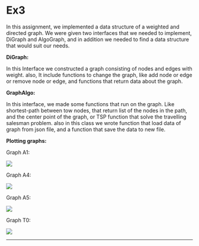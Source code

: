 # Ex3
In this assignment, we implemented a data structure of a weighted and directed graph.
We were given two interfaces that we needed to implement, DiGraph and AlgoGraph, and in addition we needed to find a data structure that would suit our needs.

**DiGraph:**

In this Interface we constructed a graph consisting of nodes and edges with weight. also, It include functions to change the graph,
like add node or edge or remove node or edge, and functions that return data about the graph.

**GraphAlgo:**

In this interface, we made some functions that run on the graph. Like shortest-path between tow nodes, that return list of 
the nodes in the path, and the center point of the graph, or TSP function that solve the travelling salesman problem.
also in this class we wrote function that load data of graph from json file, and a function that save the data to new file.

**Plotting graphs:**
        
				
Graph A1:

![](https://github.com/TairManzaly/pic/blob/main/Graphs/A1.png)

Graph A4:

![](https://github.com/TairManzaly/pic/blob/main/Graphs/A4.png)

Graph A5:

![](https://github.com/TairManzaly/pic/blob/main/Graphs/A5.png)

Graph T0:

![](https://github.com/TairManzaly/pic/blob/main/Graphs/T0.png)

-------------------------------------------------------------------------------------------------------------------------------------------------
